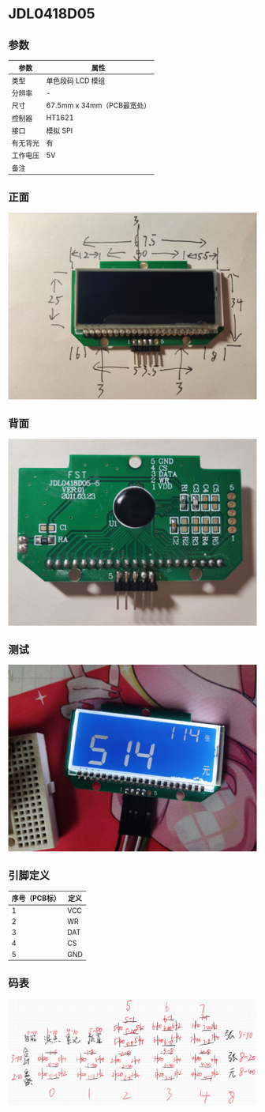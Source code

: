 # JDL0418D05

## 参数

| 参数     | 属性                       |
| -------- | -------------------------- |
| 类型     | 单色段码 LCD 模组          |
| 分辨率   | -                          |
| 尺寸     | 67.5mm x 34mm（PCB最宽处） |
| 控制器   | HT1621                     |
| 接口     | 模拟 SPI                   |
| 有无背光 | 有                         |
| 工作电压 | 5V                         |
| 备注     |                            |

## 正面

![正面](正面.jpg)

## 背面

![背面](背面.jpg)

## 测试

![测试](测试.jpg)

## 引脚定义

| 序号（PCB标） | 定义 |
| ------------- | ---- |
| 1             | VCC  |
| 2             | WR   |
| 3             | DAT  |
| 4             | CS   |
| 5             | GND  |

## 码表

![码表](码表.png)